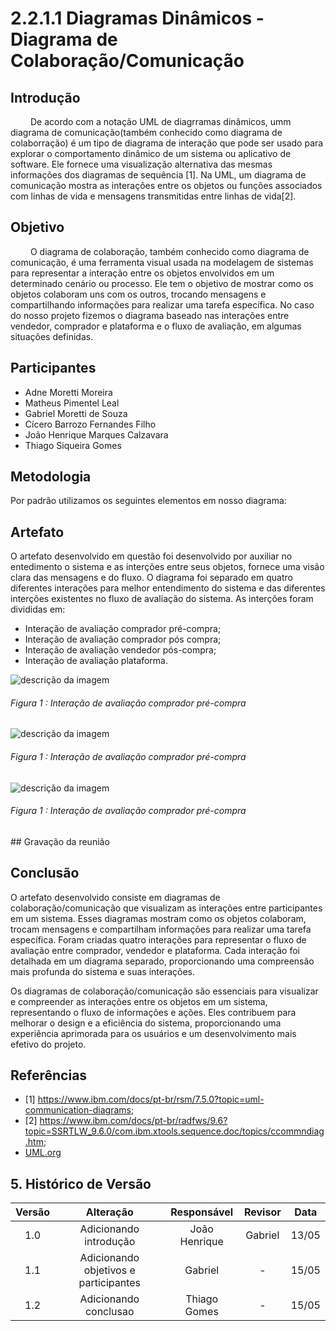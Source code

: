 # 2.2.1.1 Diagramas Dinâmicos - Diagrama de Colaboração/Comunicação

## Introdução
&emsp;&emsp; De acordo com a notação UML de diagrramas dinâmicos, umm diagrama de comunicação(também conhecido como diagrama de colaborração) é um tipo de diagrama
de interação que pode ser usado para explorar o comportamento dinâmico de um sistema ou aplicativo de software. Ele fornece uma visualização alternativa das mesmas informações dos diagramas de sequência [1]. 
Na UML, um diagrama de comunicação mostra as interações entre os objetos ou funções associados com linhas de vida e mensagens transmitidas entre linhas de vida[2].

## Objetivo 

&emsp;&emsp; O diagrama de colaboração, também conhecido como diagrama de comunicação, é uma ferramenta visual usada na modelagem de sistemas para representar a interação entre os objetos envolvidos em um determinado cenário ou processo. Ele tem o objetivo de mostrar como os objetos colaboram uns com os outros, trocando mensagens e compartilhando informações para realizar uma tarefa específica. No caso do nosso projeto fizemos o diagrama baseado nas interações entre vendedor, comprador e plataforma e o fluxo de avaliação, em algumas situações definidas.

## Participantes
- Adne Moretti Moreira
- Matheus Pimentel Leal
- Gabriel Moretti de Souza
- Cícero Barrozo Fernandes Filho
- João Henrique Marques Calzavara
- Thiago Siqueira Gomes

## Metodologia

Por padrão utilizamos os seguintes elementos em nosso diagrama:

## Artefato

O artefato desenvolvido em questão foi desenvolvido por auxiliar no entedimento o sistema e as interções entre seus objetos, fornece uma visão clara das mensagens e do fluxo. 
O diagrama foi separado em quatro diferentes interações para melhor entendimento do sistema e das diferentes interções existentes no fluxo de avaliação do sistema. As interções foram divididas em: 
- Interação de avaliação comprador pré-compra;
- Interação de avaliação comprador pós compra;
- Interação de avaliação vendedor pós-compra;
- Interação de avaliação plataforma. 

<div style="display: center; align-items: center;">
  <img src="Assets/diagramas/Colaboracao1" alt="descrição da imagem" style="margin-right: 20px;"/>
  <div style="flex-grow: 1;">
    <h6 style="text-align: flex;">
    Figura 1 : Interação de avaliação comprador pré-compra
    </h6>
  </div>
</div>

<div style="display: center; align-items: center;">
  <img src="Assets/diagramas/Colaboracao2" alt="descrição da imagem" style="margin-right: 20px;"/>
  <div style="flex-grow: 1;">
    <h6 style="text-align: flex;">
    Figura 1 : Interação de avaliação comprador pré-compra
    </h6>
  </div>
</div>

<div style="display: center; align-items: center;">
  <img src="Assets/diagramas/Colaboracao3" alt="descrição da imagem" style="margin-right: 20px;"/>
  <div style="flex-grow: 1;">
    <h6 style="text-align: flex;">
    Figura 1 : Interação de avaliação comprador pré-compra
    </h6>
  </div>
</div>
## Gravação da reunião

## Conclusão
O artefato desenvolvido consiste em diagramas de colaboração/comunicação que visualizam as interações entre participantes em um sistema. Esses diagramas mostram como os objetos colaboram, trocam mensagens e compartilham informações para realizar uma tarefa específica. Foram criadas quatro interações para representar o fluxo de avaliação entre comprador, vendedor e plataforma. Cada interação foi detalhada em um diagrama separado, proporcionando uma compreensão mais profunda do sistema e suas interações.

Os diagramas de colaboração/comunicação são essenciais para visualizar e compreender as interações entre os objetos em um sistema, representando o fluxo de informações e ações. Eles contribuem para melhorar o design e a eficiência do sistema, proporcionando uma experiência aprimorada para os usuários e um desenvolvimento mais efetivo do projeto.



## Referências

- [1] https://www.ibm.com/docs/pt-br/rsm/7.5.0?topic=uml-communication-diagrams;
- [2] https://www.ibm.com/docs/pt-br/radfws/9.6?topic=SSRTLW_9.6.0/com.ibm.xtools.sequence.doc/topics/ccommndiag.htm;
- [UML.org](https://www.uml.org/what-is-uml.htm)

## 5. Histórico de Versão

| Versão |       Alteração        |  Responsável  | Revisor | Data  |
| :----: | :--------------------: | :-----------: | :-----: | :---: |
|  1.0   | Adicionando introdução | João Henrique |    Gabriel    | 13/05 |
|  1.1   | Adicionando objetivos e participantes | Gabriel |    -    | 15/05 |
|  1.2   | Adicionando conclusao | Thiago Gomes |    -    | 15/05 |


